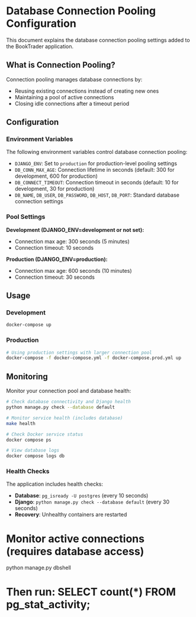 # Database Connection Pooling Configuration

This document explains the database connection pooling settings added to the BookTrader application.

## What is Connection Pooling?

Connection pooling manages database connections by:
- Reusing existing connections instead of creating new ones
- Maintaining a pool of active connections
- Closing idle connections after a timeout period

## Configuration

### Environment Variables

The following environment variables control database connection pooling:

- `DJANGO_ENV`: Set to `production` for production-level pooling settings
- `DB_CONN_MAX_AGE`: Connection lifetime in seconds (default: 300 for development, 600 for production)
- `DB_CONNECT_TIMEOUT`: Connection timeout in seconds (default: 10 for development, 30 for production)
- `DB_NAME`, `DB_USER`, `DB_PASSWORD`, `DB_HOST`, `DB_PORT`: Standard database connection settings

### Pool Settings

**Development (DJANGO_ENV=development or not set):**
- Connection max age: 300 seconds (5 minutes)
- Connection timeout: 10 seconds

**Production (DJANGO_ENV=production):**
- Connection max age: 600 seconds (10 minutes)
- Connection timeout: 30 seconds

## Usage

### Development
```bash
docker-compose up
```

### Production
```bash
# Using production settings with larger connection pool
docker-compose -f docker-compose.yml -f docker-compose.prod.yml up
```
## Monitoring

Monitor your connection pool and database health:

```bash
# Check database connectivity and Django health
python manage.py check --database default

# Monitor service health (includes database)
make health

# Check Docker service status
docker compose ps

# View database logs
docker compose logs db
```

### Health Checks

The application includes health checks:
- **Database**: `pg_isready -U postgres` (every 10 seconds)
- **Django**: `python manage.py check --database default` (every 30 seconds)
- **Recovery**: Unhealthy containers are restarted

# Monitor active connections (requires database access)
python manage.py dbshell
# Then run: SELECT count(*) FROM pg_stat_activity;
```
